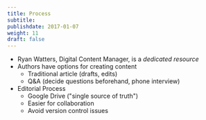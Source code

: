 ```yaml
---
title: Process
subtitle:
publishdate: 2017-01-07
weight: 11
draft: false
---
```


* Ryan Watters, Digital Content Manager, is a *dedicated resource*
* Authors have options for creating content
    * Traditional article (drafts, edits)
    * Q&A (decide questions beforehand, phone interview)
* Editorial Process
    * Google Drive ("single source of truth")
    * Easier for collaboration
    * Avoid version control issues
